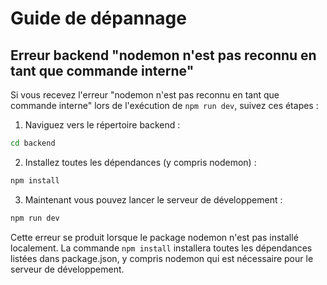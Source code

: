 # Guide de dépannage

## Erreur backend "nodemon n'est pas reconnu en tant que commande interne"

Si vous recevez l'erreur "nodemon n'est pas reconnu en tant que commande interne" lors de l'exécution de `npm run dev`, suivez ces étapes :

1. Naviguez vers le répertoire backend :
```bash
cd backend
```

2. Installez toutes les dépendances (y compris nodemon) :
```bash
npm install
```

3. Maintenant vous pouvez lancer le serveur de développement :
```bash
npm run dev
```

Cette erreur se produit lorsque le package nodemon n'est pas installé localement. La commande `npm install` installera toutes les dépendances listées dans package.json, y compris nodemon qui est nécessaire pour le serveur de développement.